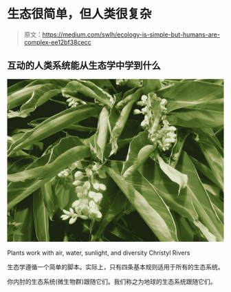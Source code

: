 # 生态很简单，但人类很复杂

> 原文：<https://medium.com/swlh/ecology-is-simple-but-humans-are-complex-ee12bf38cecc>

## 互动的人类系统能从生态学中学到什么

![](img/e2937993aabebc6b1ebea51ddcedc081.png)

Plants work with air, water, sunlight, and diversity Christyl Rivers

生态学遵循一个简单的脚本。实际上，只有四条基本规则适用于所有的生态系统。

你内肘的生态系统(微生物群)跟随它们。我们称之为地球的生态系统跟随它们。